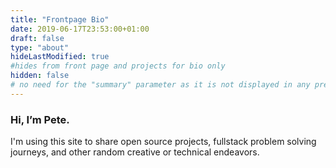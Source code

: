 ```yaml
---
title: "Frontpage Bio"
date: 2019-06-17T23:53:00+01:00
draft: false
type: "about"
hideLastModified: true
#hides from front page and projects for bio only
hidden: false
# no need for the "summary" parameter as it is not displayed in any previews
---
```


### Hi, I’m Pete. 

I'm using this site to share open source projects, fullstack problem solving journeys, and other random creative or technical endeavors. 
